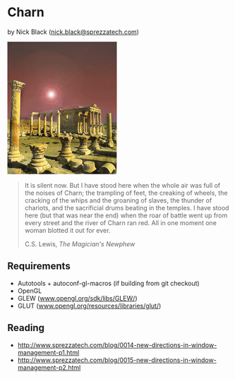 # Charn
by Nick Black (nick.black@sprezzatech.com)

![image](doc/charn.gif)

>It is silent now. But I have stood here when the whole air was full of the
>noises of Charn; the trampling of feet, the creaking of wheels, the cracking of
>the whips and the groaning of slaves, the thunder of chariots, and the
>sacrificial drums beating in the temples. I have stood here (but that was near
>the end) when the roar of battle went up from every street and the river of
>Charn ran red. All in one moment one woman blotted it out for ever.
>
> C.S. Lewis, *The Magician's Newphew*

## Requirements

* Autotools + autoconf-gl-macros (if building from git checkout)
* OpenGL
* GLEW (www.opengl.org/sdk/libs/GLEW/)
* GLUT (www.opengl.org/resources/libraries/glut/)

## Reading

* http://www.sprezzatech.com/blog/0014-new-directions-in-window-management-p1.html
* http://www.sprezzatech.com/blog/0015-new-directions-in-window-management-p2.html
